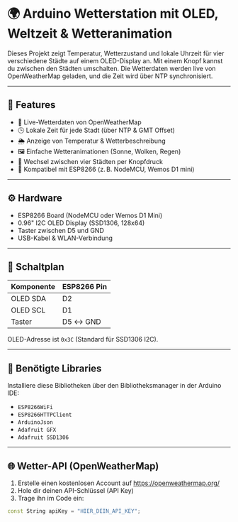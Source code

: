 # 🌍 Arduino Wetterstation mit OLED, Weltzeit & Wetteranimation

Dieses Projekt zeigt Temperatur, Wetterzustand und lokale Uhrzeit für vier verschiedene Städte auf einem OLED-Display an. Mit einem Knopf kannst du zwischen den Städten umschalten. Die Wetterdaten werden live von OpenWeatherMap geladen, und die Zeit wird über NTP synchronisiert.

---

## 🔧 Features

- 📡 Live-Wetterdaten von OpenWeatherMap
- 🕒 Lokale Zeit für jede Stadt (über NTP & GMT Offset)
- 🌦️ Anzeige von Temperatur & Wetterbeschreibung
- 🖼️ Einfache Wetteranimationen (Sonne, Wolken, Regen)
- 🧭 Wechsel zwischen vier Städten per Knopfdruck
- 💾 Kompatibel mit ESP8266 (z. B. NodeMCU, Wemos D1 mini)

---

## ⚙️ Hardware

- ESP8266 Board (NodeMCU oder Wemos D1 Mini)
- 0.96" I2C OLED Display (SSD1306, 128x64)
- Taster zwischen D5 und GND
- USB-Kabel & WLAN-Verbindung

---

## 🔩 Schaltplan

| Komponente     | ESP8266 Pin |
|----------------|-------------|
| OLED SDA       | D2          |
| OLED SCL       | D1          |
| Taster         | D5 ↔ GND     |

OLED-Adresse ist `0x3C` (Standard für SSD1306 I2C).

---

## 🧰 Benötigte Libraries

Installiere diese Bibliotheken über den Bibliotheksmanager in der Arduino IDE:

- `ESP8266WiFi`
- `ESP8266HTTPClient`
- `ArduinoJson`
- `Adafruit GFX`
- `Adafruit SSD1306`

---

## 🌐 Wetter-API (OpenWeatherMap)

1. Erstelle einen kostenlosen Account auf https://openweathermap.org/
2. Hole dir deinen API-Schlüssel (API Key)
3. Trage ihn im Code ein:

```cpp
const String apiKey = "HIER_DEIN_API_KEY";
